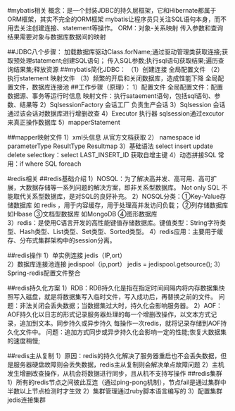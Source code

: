 #mybatis相关
	概念：是一个封装JDBC的持久层框架，它和Hibernate都属于ORM框架，其实不完全的ORM框架
	mybatis让程序员只关注SQL语句本身，而不用去关注创建连接、statement等操作。
	ORM：对象-关系映射   传入参数和查询结果需要对象与数据库数据间的映射

##JDBC八个步骤：
	加载数据库驱动Class.forName;通过驱动管理类获取连接;获取预处理statement;创建SQL语句；
	传入SQL参数;执行sql语句获取结果;遍历查询结果集;释放资源
##mybatis简化JDBC：
	（1）创建连接   全局配置文件
	（2）执行statement  映射文件 
	（3）频繁的开启和关闭数据库，造成性能下降   全局配置文件，数据库连接池
##工作步骤（原理）：
	1）配置文件   全局配置文件：配置数据源、事务等运行时信息      映射文件：执行sataement语句，包括sql语句、参数、结果等
	2）SqlsessionFactory  会话工厂  负责生产会话
	3）Sqlsession  会话   通过该会话对数据库进行增删改查
	4）Executor 执行器  sqlsession通过excutor来真正操作数据库
	5）mapperStatement 


##mapper映射文件
	1）xml头信息  从官方文档获取
	2）<mapper namespace=""></mapper>   namespace  id  parameterType  ResultType  Resultmap
	3）基础语法  select insert update  delete selectkey：select LAST_INSERT_ID 获取自增主键
	4）动态拼接SQL   常用：if   where  SQL   foreach

#redis相关
##redis基础介绍
	1）NOSQL：为了解决高并发、高可用、高可扩展，大数据存储等一系列问题的解决方案，即非关系型数据库。
		Not only SQL 不能取代关系型数据库，是对SQL的良好补充。
	2）NOSQL分类：①Key-Value存储数据库 如 redis ，用于内容缓存，用于处理高并发访问负载；
				  ②列存储数据库  如Hbase
				  ③文档型数据库  如MongoDB
				  ④图形数据库   
	3）redis：是使用C语言开发的高性能键值存储数据库。键值类型：String字符类型、Hash类型、List类型、Set类型、Sorted类型。
	4）redis应用：主要用于缓存、分布式集群架构中的session分离。

##redis操作
	1）单实例连接   jedis（IP,ort）  
	2）数据库连接池连接  jedispool（ip,port）  jedis = jedispool.getsource();
	3）Spring-redis配置文件整合

##redis持久化方案
	1）RDB：RDB持久化是指在指定时间间隔内将内存数据集快照写入磁盘，就是将数据集写入临时文件，写入成功后，再替换之前的文件。
		问题：非法关闭会丢失数据；当数据集过大时，持久化会影响服务器。
	2）AOF：AOF持久化以日志的形式记录服务器处理的每一个增删改操作，以文本方式记录，追加到文本。同步持久或异步持久
			每操作一次redis，就将记录存储到AOF持久化文件中。
		问题：追加方式同步或异步持久化会影响一定的性能;恢复大数据集的速度稍慢;
	
##redis主从复制
	1）原因：redis的持久化解决了服务器重启也不会丢失数据，但是服务器硬盘故障则会丢失数据，redis主从复制则会解决单点故障问题
	2）主机发生增删改查操作，从机会将数据进行同步，且从机不支持写操作
##redis集群
	1）所有的redis节点之间彼此互连（通过ping-pong机制），节点fail是通过集群中半数以上节点检测时才生效
	2）集群管理通过ruby脚本语言编写的
	3）配置集群  jedis连接集群
>
